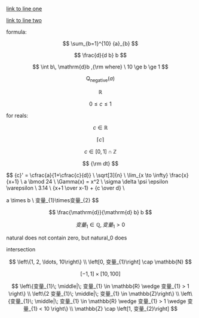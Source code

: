 [link to line one](./test_code.html#line-50)

[link to line two](./test_code.py)

formula:

$$
\sum_{b=1}^{10} {a}_{b}
$$

$$
\frac{d}{d b} b
$$

$$
\int b\, \mathrm{d}b ,{\rm where} \  10 \ge b \ge 1
$$

$$
\operatorname{Q}_{\text{negative}}(a)
$$

$$
\mathbb{R}
$$

$$
0 \leq c \leq 1
$$

for reals:

$$
c \in \mathbb{R}
$$

$$
\left\lceil{c}\right\rceil
$$

$$
c \in \left[0, 1\right] \cap \mathbb{Z}
$$

$$
{\rm dt}
$$

$$
{c}' = \cfrac{a}{1+\cfrac{c}{d}} \\
\sqrt[3]{n} \\
\lim_{x \to \infty} \frac{x}{x+1} \\
a \bmod 24 \\
\Gamma(x) = x^2 \\
\sigma \delta \psi \epsilon \varepsilon \\
3.14 \\
{x+1 \over x-1} + {c \over d} \\

a \times b \\ 
变量_{1}\times变量_{2}
$$

$$
\frac{\mathrm{d}}{\mathrm{d} b} b
$$

$$
变量_{1} \in \mathbb{Q}, 变量_{1} > 0
$$

natural does not contain zero, but natural_0 does

intersection

$$
\left\{1, 2, \ldots, 10\right\} \\
\left[0, 变量_{1}\right] \cap \mathbb{N}
$$

$$
\left[-1, 1\right] \times \left[10, 100\right]
$$

$$
\left\{变量_{1}\; \middle|\; 变量_{1} \in \mathbb{R} \wedge 变量_{1} > 1 \right\} \\
\left\{2 变量_{1}\; \middle|\; 变量_{1} \in \mathbb{Z}\right\} \\
\left\{变量_{1}\; \middle|\; 变量_{1} \in \mathbb{R} \wedge 变量_{1} > 1 \wedge 变量_{1} < 10 \right\} \\
\mathbb{Z} \cap \left[1, 变量_{2}\right]
$$